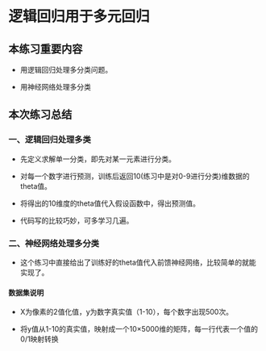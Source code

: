# 逻辑回归用于多元回归

## 本练习重要内容

* 用逻辑回归处理多分类问题。

* 用神经网络处理多分类



## 本次练习总结

### 一、逻辑回归处理多类

  * 先定义求解单一分类，即先对某一元素进行分类。
  
  * 对每一个数字进行预测，训练后返回10(练习中是对0-9进行分类)维数据的theta值。
  
  * 将得出的10维度的theta值代入假设函数中，得出预测值。
  
  * 代码写的比较巧妙，可多学习几遍。
  
  
### 二、神经网络处理多分类


  *  这个练习中直接给出了训练好的theta值代入前馈神经网络，比较简单的就能实现了。


####  数据集说明
  
  * X为像素的2值化值，y为数字真实值（1-10），每个数字出现500次。
  
  * 将y值从1-10的真实值，映射成一个10×5000维的矩阵，每一行代表一个值的0/1映射转换
